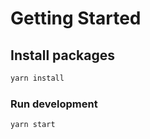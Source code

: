 # Getting Started

## Install packages

```bash
yarn install
```

### Run development

```bash
yarn start
```
